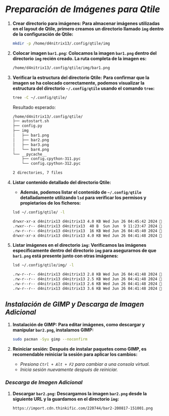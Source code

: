 <!-- Autor: Daniel Benjamin Perez Morales -->
<!-- GitHub: https://github.com/D4nitrix13 -->
<!-- Gitlab: https://gitlab.com/D4nitrix13 -->
<!-- Correo electrónico: danielperezdev@proton.me -->

# ***Preparación de Imágenes para Qtile***

1. **Crear directorio para imágenes:**
   **Para almacenar imágenes utilizadas en el layout de Qtile, primero creamos un directorio llamado `img` dentro de la configuración de Qtile:**

   ```bash
   mkdir -p /home/d4nitrix13/.config/qtile/img
   ```

2. **Colocar imagen `bar1.png`:**
   **Colocamos la imagen `bar1.png` dentro del directorio `img` recién creado. La ruta completa de la imagen es:**

   ```bash
   /home/d4nitrix13/.config/qtile/img/bar1.png
   ```

3. **Verificar la estructura del directorio Qtile:**
   **Para confirmar que la imagen se ha colocado correctamente, podemos visualizar la estructura del directorio `~/.config/qtile` usando el comando `tree`:**

   ```bash
   tree -C ~/.config/qtile/
   ```

   Resultado esperado:

   ```bash
   /home/d4nitrix13/.config/qtile/
   ├── autostart.sh
   ├── config.py
   ├── img
   │   ├── bar1.png
   │   ├── bar2.png
   │   ├── bar3.png
   │   └── bar4.png
   └── __pycache__
       ├── config.cpython-311.pyc
       └── config.cpython-312.pyc

   2 directories, 7 files
   ```

4. **Listar contenido detallado del directorio Qtile:**
   - **Además, podemos listar el contenido de `~/.config/qtile` detalladamente utilizando `lsd` para verificar los permisos y propietarios de los ficheros:**

   ```bash
   lsd ~/.config/qtile/ -l
   ```

   ```bash
   drwxr-xr-x d4nitrix13 d4nitrix13 4.0 KB Wed Jun 26 04:45:42 2024  __pycache__
   .rwxr--r-- d4nitrix13 d4nitrix13  40 B  Sun Jun  9 11:23:47 2024  autostart.sh
   .rw-r--r-- d4nitrix13 d4nitrix13  16 KB Wed Jun 26 04:45:40 2024  config.py
   drwxr-xr-x d4nitrix13 d4nitrix13 4.0 KB Wed Jun 26 04:41:48 2024  img
   ```

5. **Listar imágenes en el directorio `img`:**
   **Verificamos las imágenes específicamente dentro del directorio `img` para asegurarnos de que `bar1.png` está presente junto con otras imágenes:**

   ```bash
   lsd ~/.config/qtile/img/ -l
   ```

   ```bash
   .rw-r--r-- d4nitrix13 d4nitrix13 2.8 KB Wed Jun 26 04:41:48 2024  bar1.png
   .rw-r--r-- d4nitrix13 d4nitrix13 2.5 KB Wed Jun 26 04:41:48 2024  bar2.png
   .rw-r--r-- d4nitrix13 d4nitrix13 2.6 KB Wed Jun 26 04:41:48 2024  bar3.png
   .rw-r--r-- d4nitrix13 d4nitrix13 3.6 KB Wed Jun 26 04:41:48 2024  bar4.png
   ```

## ***Instalación de GIMP y Descarga de Imagen Adicional***

1. **Instalación de GIMP:**
   **Para editar imágenes, como descargar y manipular `bar2.png`, instalamos GIMP:**

   ```bash
   sudo pacman -Syu gimp --noconfirm
   ```

2. **Reiniciar sesión:**
   **Después de instalar paquetes como GIMP, es recomendable reiniciar la sesión para aplicar los cambios:**
   - *Presiona `Ctrl + Alt + F2` para cambiar a una consola virtual.*
   - *Inicia sesión nuevamente después de reiniciar.*

### ***Descarga de Imagen Adicional***

1. **Descargar `bar2.png`:**
   **Descargamos la imagen `bar2.png` desde la siguiente URL y la guardamos en el directorio `img`:**

   ```text
   https://import.cdn.thinkific.com/220744/bar2-200817-151001.png
   ```

